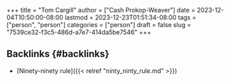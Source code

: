 +++
title = "Tom Cargill"
author = ["Cash Prokop-Weaver"]
date = 2023-12-04T10:50:00-08:00
lastmod = 2023-12-23T01:51:34-08:00
tags = ["person", "person"]
categories = ["person"]
draft = false
slug = "7539ce32-f3c5-486d-a7e7-414da5be7546"
+++

## Backlinks {#backlinks}

-   [Ninety-ninety rule]({{< relref "ninty_ninty_rule.md" >}})
